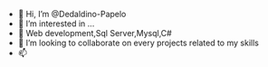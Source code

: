 - 👋 Hi, I’m @Dedaldino-Papelo
- 👀 I’m interested in ...
- 🌱 Web development,Sql Server,Mysql,C#
- 💞️ I’m looking to collaborate on every projects related to my skills
- 📫 

<!---
Dedaldino-Papelo/Dedaldino-Papelo is a ✨ special ✨ repository because its `README.md` (this file) appears on your GitHub profile.
You can click the Preview link to take a look at your changes.
--->
